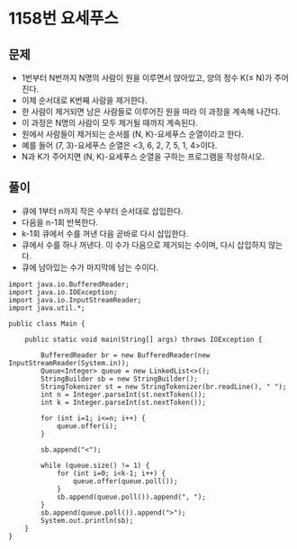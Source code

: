 # 1158번 요세푸스

## 문제
* 1번부터 N번까지 N명의 사람이 원을 이루면서 앉아있고, 양의 정수 K(≤ N)가 주어진다. 
* 이제 순서대로 K번째 사람을 제거한다. 
* 한 사람이 제거되면 남은 사람들로 이루어진 원을 따라 이 과정을 계속해 나간다. 
* 이 과정은 N명의 사람이 모두 제거될 때까지 계속된다. 
* 원에서 사람들이 제거되는 순서를 (N, K)-요세푸스 순열이라고 한다. 
* 예를 들어 (7, 3)-요세푸스 순열은 <3, 6, 2, 7, 5, 1, 4>이다.
* N과 K가 주어지면 (N, K)-요세푸스 순열을 구하는 프로그램을 작성하시오.

## 풀이
* 큐에 1부터 n까지 작은 수부터 순서대로 삽입한다.
* 다음을 n-1회 반복한다.
* k-1회 큐에서 수를 꺼낸 다음 곧바로 다시 삽입한다.
* 큐에서 수를 하나 꺼낸다. 이 수가 다음으로 제거되는 수이며, 다시 삽입하지 않는다.
* 큐에 남아있는 수가 마지막에 남는 수이다.
```
import java.io.BufferedReader;
import java.io.IOException;
import java.io.InputStreamReader;
import java.util.*;

public class Main {

    public static void main(String[] args) throws IOException {

        BufferedReader br = new BufferedReader(new InputStreamReader(System.in));
        Queue<Integer> queue = new LinkedList<>();
        StringBuilder sb = new StringBuilder();
        StringTokenizer st = new StringTokenizer(br.readLine(), " ");
        int n = Integer.parseInt(st.nextToken());
        int k = Integer.parseInt(st.nextToken());

        for (int i=1; i<=n; i++) {
            queue.offer(i);
        }

        sb.append("<");

        while (queue.size() != 1) {
            for (int i=0; i<k-1; i++) {
                queue.offer(queue.poll());
            }
            sb.append(queue.poll()).append(", ");
        }
        sb.append(queue.poll()).append(">");
        System.out.println(sb);
    }
}
```

